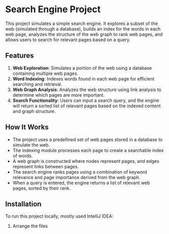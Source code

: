# Search Engine Project

This project simulates a simple search engine. It explores a subset of the web (simulated through a database), builds an index for the words in each web page, analyzes the structure of the web graph to rank web pages, and allows users to search for relevant pages based on a query.

## Features

1. **Web Exploration**: Simulates a portion of the web using a database containing multiple web pages.
2. **Word Indexing**: Indexes words found in each web page for efficient searching and retrieval.
3. **Web Graph Analysis**: Analyzes the web structure using link analysis to determine which pages are more important.
4. **Search Functionality**: Users can input a search query, and the engine will return a sorted list of relevant pages based on the indexed content and graph structure.

## How It Works

- The project uses a predefined set of web pages stored in a database to simulate the web.
- The indexing module processes each page to create a searchable index of words.
- A web graph is constructed where nodes represent pages, and edges represent links between pages.
- The search engine ranks pages using a combination of keyword relevance and page importance derived from the web graph.
- When a query is entered, the engine returns a list of relevant web pages, sorted by their rank.

## Installation

To run this project locally, mostly used IntelliJ IDEA:

1. Arrange the files 
